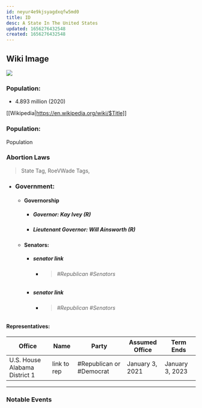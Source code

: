 ```yaml
---
id: neyur4e9kjsyagdxqfw5md0
title: ID
desc: A State In The United States
updated: 1656276432548
created: 1656276432548
---
```




## Wiki Image

![](/assets/images/2022-06-26-09-22-42.png)

### Population:

- 4.893 million (2020)

[[Wikipedia|https://en.wikipedia.org/wiki/$Title]]

### Population:

Population

### Abortion Laws

> State Tag, RoeVWade Tags,

- ### **Government**:
  - #### **Governorship**
    - ##### **Governor:** Kay Ivey (R)
    - ##### **Lieutenant Governor:** Will Ainsworth (R)
  - #### **Senators**:
    - ##### senator link
      - > ###### #Republican #Senators
    - ##### senator link
      - > ###### #Republican #Senators

#### **Representatives**:

| Office                        | Name        | Party                    | Assumed Office  | Term Ends       |
| ----------------------------- | ----------- | ------------------------ | --------------- | --------------- |
| U.S. House Alabama District 1 | link to rep | #Republican or #Democrat | January 3, 2021 | January 3, 2023 |

---

### Notable Events
